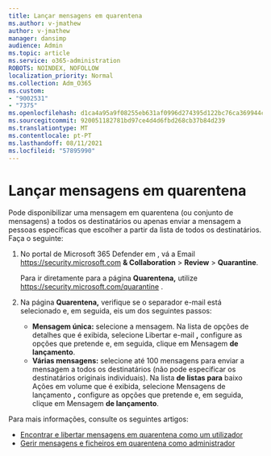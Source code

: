 ```yaml
---
title: Lançar mensagens em quarentena
ms.author: v-jmathew
author: v-jmathew
manager: dansimp
audience: Admin
ms.topic: article
ms.service: o365-administration
ROBOTS: NOINDEX, NOFOLLOW
localization_priority: Normal
ms.collection: Adm_O365
ms.custom:
- "9002531"
- "7375"
ms.openlocfilehash: d1ca4a95a9f08255eb631af0996d274395d122bc76ca369944cc029f7f4314f5
ms.sourcegitcommit: 920051182781bd97ce4d4d6fbd268cb37b84d239
ms.translationtype: MT
ms.contentlocale: pt-PT
ms.lasthandoff: 08/11/2021
ms.locfileid: "57895990"
---
```

# <a name="release-quarantined-messages"></a>Lançar mensagens em quarentena

Pode disponibilizar uma mensagem em quarentena (ou conjunto de mensagens) a todos os destinatários ou apenas enviar a mensagem a pessoas específicas que escolher a partir da lista de todos os destinatários. Faça o seguinte:

1. No portal de Microsoft 365 Defender em , vá a Email <https://security.microsoft.com> **& Collaboration** \> **Review** \> **Quarantine**.

   Para ir diretamente para a página **Quarentena,** utilize <https://security.microsoft.com/quarantine> .

2. Na página **Quarentena,** verifique  se o separador e-mail está selecionado e, em seguida, eis um dos seguintes passos:
   - **Mensagem única:** selecione a mensagem. Na lista de opções de detalhes que é exibida, selecione Libertar e-mail **,** configure as opções que pretende e, em seguida, clique em Mensagem **de lançamento**.
   - **Várias mensagens:** selecione até 100 mensagens para enviar a mensagem a todos os destinatários (não pode especificar os destinatários originais individuais). Na lista **de listas para** baixo Ações em volume que é exibida, selecione Mensagens de lançamento **,** configure as opções que pretende e, em seguida, clique em Mensagem **de lançamento**.

Para mais informações, consulte os seguintes artigos:

- [Encontrar e libertar mensagens em quarentena como um utilizador](https://docs.microsoft.com/microsoft-365/security/office-365-security/find-and-release-quarantined-messages-as-a-user)
- [Gerir mensagens e ficheiros em quarentena como administrador](https://docs.microsoft.com/microsoft-365/security/office-365-security/manage-quarantined-messages-and-files)
